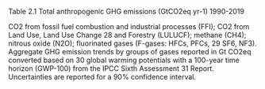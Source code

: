 Table 2.1 Total anthropogenic GHG emissions (GtCO2eq yr-1) 1990-2019

CO2 from fossil fuel combustion and industrial processes (FFI); CO2 from Land Use, Land Use Change 28 and Forestry (LULUCF); methane (CH4); nitrous oxide (N2O); fluorinated gases (F-gases: HFCs, PFCs, 29 SF6, NF3). Aggregate GHG emission trends by groups of gases reported in Gt CO2eq converted based on 30 global warming potentials with a 100-year time horizon (GWP-100) from the IPCC Sixth Assessment 31 Report. Uncertainties are reported for a 90% confidence interval.